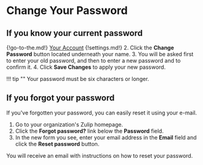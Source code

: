 # Change Your Password

## If you know your current password

{!go-to-the.md!} [Your Account](/#settings/your-account)
{!settings.md!}
2. Click the **Change Password** button located underneath your name.
3. You will be asked first to enter your old password, and then to
   enter a new password and to confirm it.
4. Click **Save Changes** to apply your new password.

!!! tip ""
    Your password must be six characters or longer.

## If you forgot your password
If you've forgotten your password, you can easily reset it using your e-mail.

1. Go to your organization's Zulip homepage.
2. Click the **Forgot password?** link below the **Password** field.
3. In the new form you see, enter your email address in the **Email** field
and click the **Reset password** button.

You will receive an email with instructions on how to reset your password.
